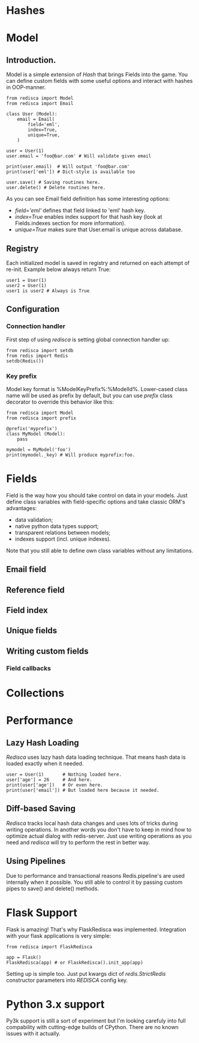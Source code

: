 # Hashes

# Model

## Introduction.

Model is a simple extension of *Hash* that brings Fields into the game. You can define custom fields with some useful options and interact with hashes in OOP-manner.

	from redisca import Model
	from redisca import Email
	
	class User (Model):
		email = Email(
			field='eml',
			index=True,
			unique=True,
		)
	
	user = User(1)
	user.email = 'foo@bar.com' # Will validate given email
	
	print(user.email)  # Will output 'foo@bar.com'
	print(user['eml']) # Dict-style is available too
	
	user.save() # Saving routines here.
	user.delete() # Delete routines here.

As you can see Email field definition has some interesting options:

* *field='eml'* defines that field linked to 'eml' hash key.
* *index=True* enables index support for that hash key (look at Fields.indexes section for more information).
* *unique=True* makes sure that User.email is unique across database.

## Registry

Each initialized model is saved in registry and returned on each attempt of re-init. Example below always return True:

	user1 = User(1)
	user2 = User(1)
	user1 is user2 # Always is True

## Configuration

### Connection handler

First step of using *redisca* is setting global connection handler up:

	from redisca import setdb
	from redis import Redis
	setdb(Redis())

### Key prefix

Model key format is %ModelKeyPrefix%:%ModelId%. Lower-cased class name will be used as prefix by default, but you can use *prefix* class decorator to override this behavior like this:

	from redisca import Model
	from redisca import prefix

	@prefix('myprefix')
	class MyModel (Model):
		pass
	
	mymodel = MyModel('foo')
	print(mymodel._key) # Will produce myprefix:foo.

# Fields

Field is the way how you should take control on data in your models. Just define class variables with field-specific options and take classic ORM's advantages:

* data validation;
* native python data types support;
* transparent relations between models;
* indexes support (incl. unique indexes).

Note that you still able to define own class variables without any limitations.


## Email field

## Reference field

## Field index

## Unique fields

## Writing custom fields

### Field callbacks

# Collections

# Performance

## Lazy Hash Loading

*Redisca* uses lazy hash data loading technique. That means hash data is loaded exactly when it needed.

	user = User(1)       # Nothing loaded here.
	user['age'] = 26     # And here.
	print(user['age'])   # Or even here.
	print(user['email']) # But loaded here because it needed.

## Diff-based Saving

*Redisca* tracks local hash data changes and uses lots of tricks during writing operations. In another words you don't have to keep in mind how to optimize actual dialog with redis-server. Just use writing operations as you need and *redisca* will try to perform the rest in better way.

## Using Pipelines

Due to performance and transactional reasons Redis.pipeline's are used internally when it possible. You still able to control it by passing custom pipes to save() and delete() methods.

# Flask Support

Flask is amazing! That's why FlaskRedisca was implemented. Integration with your flask applications is very simple:

	from redisca import FlaskRedisca
	
	app = Flask()
	FlaskRedisca(app) # or FlaskRedisca().init_app(app)

Setting up is simple too. Just put kwargs dict of *redis.StrictRedis* constructor parameters into _REDISCA_ config key.

# Python 3.x support

Py3k support is still a sort of experiment but I'm looking carefuly into full compability with cutting-edge builds of CPython. There are no known issues with it actually.
